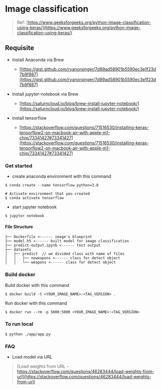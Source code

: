 # Image classification
> Ref: [https://www.geeksforgeeks.org/python-image-classification-using-keras/](https://www.geeksforgeeks.org/python-image-classification-using-keras/)

## Requisite
- Install Anaconda via Brew
  - [https://gist.github.com/ryanorsinger/7d89ad58901b5590ec3e1f23d7b9f887](https://gist.github.com/ryanorsinger/7d89ad58901b5590ec3e1f23d7b9f887)

- Install jupyter-notebook via Brew
  - [https://saturncloud.io/blog/brew-install-jupyter-notebook/](https://saturncloud.io/blog/brew-install-jupyter-notebook/)

- Install tensorflow
  - [https://stackoverflow.com/questions/71516530/installing-keras-tensorflow2-on-macbook-air-with-apple-m1-chip/73341427#73341427](https://stackoverflow.com/questions/71516530/installing-keras-tensorflow2-on-macbook-air-with-apple-m1-chip/73341427#73341427)


### Get started
- create anaconda environment with this command
```
$ conda create --name tensorflow python=3.8

# Activate environment that you created
$ conda activate tensorflow
```

- start jupyter notebook
```
$ jupyter notebook
```

#### File Structure
```
├── Dockerfile <------ image's blueprint
├── model.h5 <------ built model for image classification
├── predict-output.ipynb <------ test output
├── datasets
│   ├── predict  // we divided class with name of files
│   │   ├── noweapons <------ class for detect object
│   │   └── weapons <------ class for detect object
```

### Build docker
Build docker with this command
```
$ docker build -t <YOUR_IMAGE_NAME>:<TAG_VERSION> .
```

Run docker with this command
```
$ docker run --rm -p 5000:5000 <YOUR_IMAGE_NAME>:<TAG_VERSION>
```

### To run local
```
$ python ./app/app.py
```

### FAQ
- Load model via URL
> [Load weights from URL - https://stackoverflow.com/questions/46283444/load-weights-from-url](https://stackoverflow.com/questions/46283444/load-weights-from-url)



